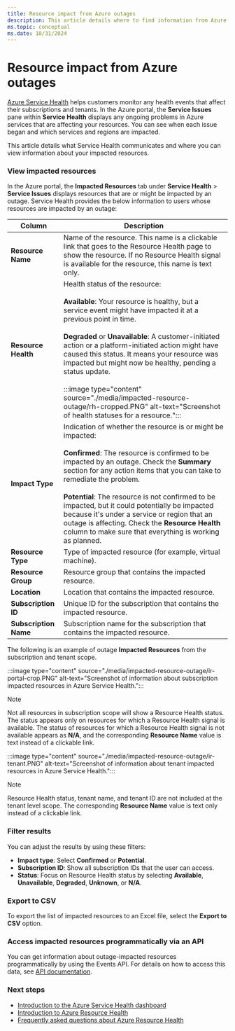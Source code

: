 ```yaml
---
title: Resource impact from Azure outages
description: This article details where to find information from Azure Service Health about how Azure outages might affect your resources.
ms.topic: conceptual
ms.date: 10/31/2024
---
```


# Resource impact from Azure outages

[Azure Service Health](https://azure.microsoft.com/get-started/azure-portal/service-health/) helps customers monitor any health events that affect their subscriptions and tenants. In the Azure portal, the **Service Issues** pane within **Service Health** displays any ongoing problems in Azure services that are affecting your resources. You can see when each issue began and which services and regions are impacted. 

This article details what Service Health communicates and where you can view information about your impacted resources.

### View impacted resources

In the Azure portal, the **Impacted Resources** tab under **Service Health** > **Service Issues** displays resources that are or might be impacted by an outage. Service Health provides the below information to users whose resources are impacted by an outage:

|Column  |Description |
|---------|---------|
|**Resource Name**|Name of the resource. This name is a clickable link that goes to the Resource Health page to show the resource. If no Resource Health signal is available for the resource, this name is text only.|
|**Resource Health**|Health status of the resource: <br><br>**Available**: Your resource is healthy, but a service event might have impacted it at a previous point in time. <br><br>**Degraded** or **Unavailable**: A customer-initiated action or a platform-initiated action might have caused this status. It means your resource was impacted but might now be healthy, pending a status update. <br><br>:::image type="content" source="./media/impacted-resource-outage/rh-cropped.PNG" alt-text="Screenshot of health statuses for a resource.":::|
|**Impact Type**|Indication of whether the resource is or might be impacted: <br><br>**Confirmed**: The resource is confirmed to be impacted by an outage. Check the **Summary** section for any action items that you can take to remediate the problem. <br><br>**Potential**: The resource is not confirmed to be impacted, but it could potentially be impacted because it's under a service or region that an outage is affecting. Check the **Resource Health** column to make sure that everything is working as planned.|
|**Resource Type**|Type of impacted resource (for example, virtual machine).|
|**Resource Group**|Resource group that contains the impacted resource.|
|**Location**|Location that contains the impacted resource.|
|**Subscription ID**|Unique ID for the subscription that contains the impacted resource.|
|**Subscription Name**|Subscription name for the subscription that contains the impacted resource.|

The following is an example of outage **Impacted Resources** from the subscription and tenant scope.

:::image type="content" source="./media/impacted-resource-outage/ir-portal-crop.PNG" alt-text="Screenshot of information about subscription impacted resources in Azure Service Health.":::

>[!Note]
>Not all resources in subscription scope will show a Resource Health status. The status appears only on resources for which a Resource Health signal is available. The status of resources for which a Resource Health signal is not available appears as **N/A**, and the corresponding **Resource Name** value is text instead of a clickable link.

:::image type="content" source="./media/impacted-resource-outage/ir-tenant.PNG" alt-text="Screenshot of information about tenant impacted resources in Azure Service Health.":::

>[!Note]
>Resource Health status, tenant name, and tenant ID are not included at the tenant level scope. The corresponding **Resource Name** value is text only instead of a clickable link.

### Filter results

You can adjust the results by using these filters:

- **Impact type**: Select **Confirmed** or **Potential**.
- **Subscription ID**: Show all subscription IDs that the user can access.
- **Status**: Focus on Resource Health status by selecting **Available**, **Unavailable**, **Degraded**, **Unknown**, or **N/A**.

### Export to CSV

To export the list of impacted resources to an Excel file, select the **Export to CSV** option.

### Access impacted resources programmatically via an API

You can get information about outage-impacted resources programmatically by using the Events API. For details on how to access this data, see [API documentation](/rest/api/resourcehealth/2022-10-01/impacted-resources).

### Next steps
- [Introduction to the Azure Service Health dashboard](service-health-overview.md)
- [Introduction to Azure Resource Health](resource-health-overview.md)
- [Frequently asked questions about Azure Resource Health](resource-health-faq.yml)
